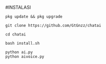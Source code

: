 #INSTALASI
```
pkg update && pkg upgrade
```
```
git clone https://github.com/GtGnzz/chatai
```
```
cd chatai
```
```
bash install.sh
```
```
python ai.py
python aivoice.py
```
